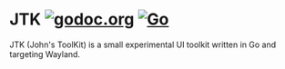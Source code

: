 # JTK [![godoc.org](http://img.shields.io/badge/godoc-reference-5272B4.svg?style=flat-square)](https://pkg.go.dev/github.com/jchv/jtk) [![Go](https://github.com/jchv/jtk/actions/workflows/go.yml/badge.svg)](https://github.com/jchv/jtk/actions/workflows/go.yml)
JTK (John's ToolKit) is a small experimental UI toolkit written in Go and targeting Wayland.
